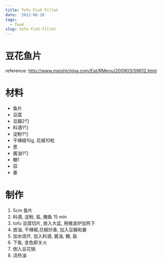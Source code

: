 ```yaml
---
title: Tofu Fish Fillet
date: '2012-06-26'
tags:
  - food
slug: tofu-fish-fillet
---
```



豆花鱼片
==========

reference: <http://www.meishichina.com/Eat/RMenu/200903/59612.html>

# 材料 #

+  鱼片
+  豆腐
+  豆瓣2勺
+  料酒1勺
+  淀粉1勺
+  干辣椒10g, 花椒10粒
+  葱
+  酱油1勺
+  糖1
+  蒜
+  姜

# 制作 #

1. 5cm 鱼片
2. 料酒, 淀粉, 盐, 腌鱼 15 min
3. tofu 豆腐切片, 放入大盆, 用微波炉加热下
4. 放油, 干辣椒,花椒炒香, 加入豆瓣和姜
5. 加水烧开, 加入料酒, 酱油, 糖, 盐
6. 下鱼, 变色即关火
7. 倒入豆花锅
8. 浇热油
